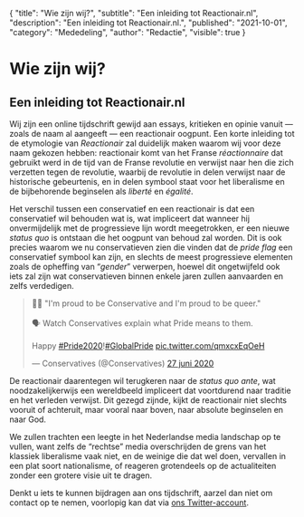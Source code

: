 {
	"title": "Wie zijn wij?",
	"subtitle": "Een inleiding tot Reactionair.nl",
	"description": "Een inleiding tot Reactionair.nl.",
	"published": "2021-10-01",
	"category": "Mededeling",
	"author": "Redactie",
	"visible": true
}

# Wie zijn wij?
## Een inleiding tot Reactionair.nl

Wij zijn een online tijdschrift gewijd aan essays, kritieken en opinie vanuit — zoals de naam al aangeeft — een reactionair oogpunt. Een korte inleiding tot de etymologie van _Reactionair_ zal duidelijk maken waarom wij voor deze naam gekozen hebben: reactionair komt van het Franse _réactionnaire_ dat gebruikt werd in de tijd van de Franse revolutie en verwijst naar hen die zich verzetten tegen de revolutie, waarbij de revolutie in delen verwijst naar de historische gebeurtenis, en in delen symbool staat voor het liberalisme en de bijbehorende beginselen als _liberté_ en _égalité_.

Het verschil tussen een conservatief en een reactionair is dat een conservatief wil behouden wat is, wat impliceert dat wanneer hij onvermijdelijk met de progressieve lijn wordt meegetrokken, er een nieuwe _status quo_ is ontstaan die het oogpunt van behoud zal worden. Dit is ook precies waarom we nu conservatieven zien die vinden dat de _pride flag_ een conservatief symbool kan zijn, en slechts de meest progressieve elementen zoals de opheffing van “_gender_” verwerpen, hoewel dit ongetwijfeld ook iets zal zijn wat conservatieven binnen enkele jaren zullen aanvaarden en zelfs verdedigen.

<blockquote class="twitter-tweet" data-lang="nl"><p lang="en" dir="ltr">🏳️‍🌈 &quot;I&#39;m proud to be Conservative and I&#39;m proud to be queer.&quot; <br><br>🗣 Watch Conservatives explain what Pride means to them. <br><br>Happy <a href="https://twitter.com/hashtag/Pride2020?src=hash&amp;ref_src=twsrc%5Etfw">#Pride2020</a>!<a href="https://twitter.com/hashtag/GlobalPride?src=hash&amp;ref_src=twsrc%5Etfw">#GlobalPride</a> <a href="https://t.co/qmxcxEqOeH">pic.twitter.com/qmxcxEqOeH</a></p>&mdash; Conservatives (@Conservatives) <a href="https://twitter.com/Conservatives/status/1276933278482812928?ref_src=twsrc%5Etfw">27 juni 2020</a></blockquote> <script async src="https://platform.twitter.com/widgets.js" charset="utf-8"></script>

De reactionair daarentegen wil terugkeren naar de _status quo ante_, wat noodzakelijkerwijs een wereldbeeld impliceert dat voortdurend naar traditie en het verleden verwijst. Dit gezegd zijnde, kijkt de reactionair niet slechts vooruit of achteruit, maar vooral naar boven, naar absolute beginselen en naar God.

We zullen trachten een leegte in het Nederlandse media landschap op te vullen, want zelfs de “rechtse” media overschrijden de grens van het klassiek liberalisme vaak niet, en de weinige die dat wel doen, vervallen in een plat soort nationalisme, of reageren grotendeels op de actualiteiten zonder een grotere visie uit te dragen.

Denkt u iets te kunnen bijdragen aan ons tijdschrift, aarzel dan niet om contact op te nemen, voorlopig kan dat via [ons Twitter-account](https://twitter.com/reactionairNL).

